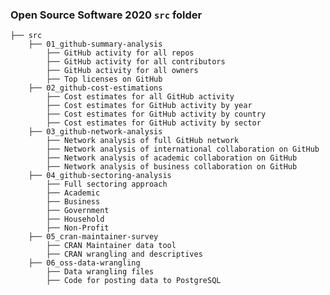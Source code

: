 
### Open Source Software 2020 `src` folder

    ├── src
        ├── 01_github-summary-analysis
            ├── GitHub activity for all repos
            ├── GitHub activity for all contributors
            ├── GitHub activity for all owners
            ├── Top licenses on GitHub
        ├── 02_github-cost-estimations
            ├── Cost estimates for all GitHub activity
            ├── Cost estimates for GitHub activity by year
            ├── Cost estimates for GitHub activity by country
            ├── Cost estimates for GitHub activity by sector
        ├── 03_github-network-analysis
            ├── Network analysis of full GitHub network
            ├── Network analysis of international collaboration on GitHub
            ├── Network analysis of academic collaboration on GitHub
            ├── Network analysis of business collaboration on GitHub
        ├── 04_github-sectoring-analysis
            ├── Full sectoring approach
            ├── Academic
            ├── Business
            ├── Government
            ├── Household
            ├── Non-Profit
        ├── 05_cran-maintainer-survey
            ├── CRAN Maintainer data tool
            ├── CRAN wrangling and descriptives
        ├── 06_oss-data-wrangling
            ├── Data wrangling files
            ├── Code for posting data to PostgreSQL
